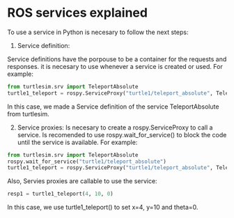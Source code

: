 # ROS services explained

<!--- 
Describa como usar algún servicio en Python [6]. Luego pruebe el siguiente código ejemplo que se
encarga de dibujar un cuadrado con el turtlesim: (se recomienda usar las instrucciones rosservice list
y rosservice info)
--->

To use a service in Python is necesary to follow the next steps:

1. Service definition:

Service definitions have the porpouse to be a container for the requests and responses. it is necesary to use whenever a service is created or used. For example:

```python
from turtlesim.srv import TeleportAbsolute
turtle1_teleport = rospy.ServiceProxy("turtle1/teleport_absolute", TeleportAbsolute)
```

In this case, we made a Service definition of the service TeleportAbsolute from turtlesim.

2. Service proxies:
Is necesary to create a rospy.ServiceProxy to call a service. Is recomended to use rospy.wait_for_service() to block the code until the service is available. For example:

```python
from turtlesim.srv import TeleportAbsolute
rospy.wait_for_service("turtle1/teleport_absolute")
turtle1_teleport = rospy.ServiceProxy("turtle1/teleport_absolute", TeleportAbsolute)
```
Also, Servies proxies are callable to use the service:


```python
resp1 = turtle1_teleport(4, 10, 0) 
```

In this case, we use turtle1_teleport() to set x=4, y=10 and theta=0.
